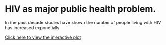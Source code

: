 # HIV as major public health problem.

In the past decade studies have shown the number of people living with HIV
has increased exponetially

[Click here to view the interactive plot](https://mercymuchiri.github.io/HIV-A-GLOBAL-BURDEN/interactive_plot.html)
